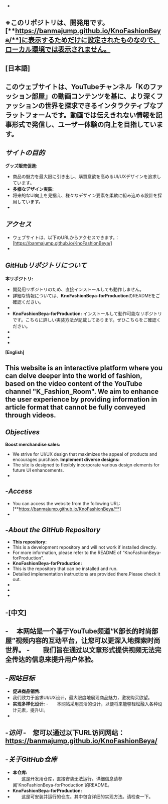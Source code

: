 -
※このリポジトリは、開発用です。[**https://banmajump.github.io/KnoFashionBeya/**]に表示するためだけに設定されたものなので、ローカル環境では表示されません。
-
****[日本語]****
-
このウェブサイトは、YouTubeチャンネル「Kのファッション部屋」の動画コンテンツを基に、より深くファッションの世界を探求できるインタラクティブなプラットフォームです。動画では伝えきれない情報を記事形式で発信し、ユーザー体験の向上を目指しています。
-
***サイトの目的***
-
  **グッズ販売促進:**
-   商品の魅力を最大限に引き出し、購買意欲を高めるUI/UXデザインを追求しています。
-
  **多様なデザイン実装:**
-   将来的なUI向上を見据え、様々なデザイン要素を柔軟に組み込める設計を採用しています。
-
***アクセス***
-
-    ウェブサイトは、以下のURLからアクセスできます。：[https://banmajump.github.io/KnoFashionBeya/]
-
***GitHubリポジトリについて***
-
  **本リポジトリ:**
-   開発用リポジトリのため、直接インストールしても動作しません。
-   詳細な情報については、**KnoFashionBeya-forProduction**のREADMEをご確認ください。
-    
-
  **KnoFashionBeya-forProduction:**
    インストールして動作可能なリポジトリです。こちらに詳しい実装方法が記載してあります。ぜひこちらをご確認ください。
-
-
-
****[English]****

This website is an interactive platform where you can delve deeper into the world of fashion, 
based on the video content of the YouTube channel "K_Fashion_Room". 
We aim to enhance the user experience by providing information in article format that cannot be fully conveyed through videos.
-
***Objectives***
-
  **Boost merchandise sales:**
-   We strive for UI/UX design that maximizes the appeal of products and encourages purchase.
  **Implement diverse designs:**
-   The site is designed to flexibly incorporate various design elements for future UI enhancements.
-
-***Access***
-
-  You can access the website from the following URL: [**https://banmajump.github.io/KnoFashionBeya/**]
-
-***About the GitHub Repository***
-
-  **This repository:**
-  This is a development repository and will not work if installed directly.
-   For more information, please refer to the README of “KnoFashionBeya-forProduction”.
-  **KnoFashionBeya-forProduction:**
-   This is the repository that can be installed and run.
-   Detailed implementation instructions are provided there.Please check it out.
-
-
-
-****[中文]****
-
-　 本网站是一个基于YouTube频道“K部长的时尚部屋”视频内容的互动平台，让您可以更深入地探索时尚世界。
-　　我们旨在通过以文章形式提供视频无法完全传达的信息来提升用户体验。
-
-***网站目标***
-
-  **促进商品销售:**
-   我们致力于追求UI/UX设计，最大限度地展现商品魅力，激发购买欲望。
-  **实现多样化设计:**
-　　本网站采用灵活的设计，以便将来能够轻松融入各种设计元素，提升UI。
-
-***访问***
-　您可以通过以下URL访问网站：https://banmajump.github.io/KnoFashionBeya/
-
-***关于GitHub仓库***
-
- **本仓库:**
-  　　这是开发用仓库，直接安装无法运行。详细信息请参阅'KnoFashionBeya-forProduction'的README。
- **KnoFashionBeya-forProduction:**
-  　　这是可安装并运行的仓库。其中包含详细的实现方法。请检查一下。
